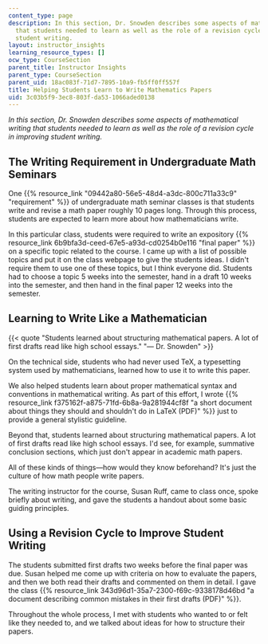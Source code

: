 ```yaml
---
content_type: page
description: In this section, Dr. Snowden describes some aspects of mathematical writing
  that students needed to learn as well as the role of a revision cycle in improving
  student writing.
layout: instructor_insights
learning_resource_types: []
ocw_type: CourseSection
parent_title: Instructor Insights
parent_type: CourseSection
parent_uid: 18ac083f-71d7-7895-10a9-fb5ff0ff557f
title: Helping Students Learn to Write Mathematics Papers
uid: 3c03b5f9-3ec8-803f-da53-1066aded0138
---
```


_In this section, Dr. Snowden describes some aspects of mathematical writing that students needed to learn as well as the role of a revision cycle in improving student writing._

The Writing Requirement in Undergraduate Math Seminars
------------------------------------------------------

One {{% resource_link "09442a80-56e5-48d4-a3dc-800c711a33c9" "requirement" %}} of undergraduate math seminar classes is that students write and revise a math paper roughly 10 pages long. Through this process, students are expected to learn more about how mathematicians write.

In this particular class, students were required to write an expository {{% resource_link 6b9bfa3d-ceed-67e5-a93d-cd0254b0e116 "final paper" %}} on a specific topic related to the course. I came up with a list of possible topics and put it on the class webpage to give the students ideas. I didn't require them to use one of these topics, but I think everyone did. Students had to choose a topic 5 weeks into the semester, hand in a draft 10 weeks into the semester, and then hand in the final paper 12 weeks into the semester.

Learning to Write Like a Mathematician
--------------------------------------

{{< quote "Students learned about structuring mathematical papers. A lot of first drafts read like high school essays." "— Dr. Snowden" >}}

On the technical side, students who had never used TeX, a typesetting system used by mathematicians, learned how to use it to write this paper.

We also helped students learn about proper mathematical syntax and conventions in mathematical writing. As part of this effort, I wrote {{% resource_link f375162f-a875-71fd-6b8a-9a281944cf8f "a short document about things they should and shouldn't do in LaTeX (PDF)" %}} just to provide a general stylistic guideline.

Beyond that, students learned about structuring mathematical papers. A lot of first drafts read like high school essays. I'd see, for example, summative conclusion sections, which just don't appear in academic math papers.

All of these kinds of things—how would they know beforehand? It's just the culture of how math people write papers.

The writing instructor for the course, Susan Ruff, came to class once, spoke briefly about writing, and gave the students a handout about some basic guiding principles.

Using a Revision Cycle to Improve Student Writing
-------------------------------------------------

The students submitted first drafts two weeks before the final paper was due. Susan helped me come up with criteria on how to evaluate the papers, and then we both read their drafts and commented on them in detail. I gave the class {{% resource_link 343d96d1-35a7-2300-f69c-9338178d46bd "a document describing common mistakes in their first drafts (PDF)" %}}.

Throughout the whole process, I met with students who wanted to or felt like they needed to, and we talked about ideas for how to structure their papers.